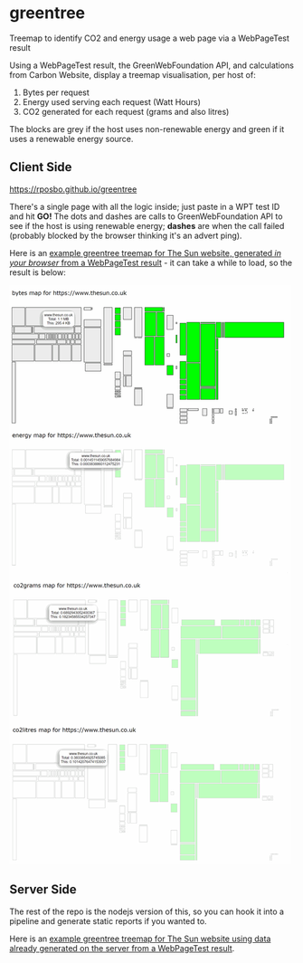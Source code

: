 # greentree
Treemap to identify CO2 and energy usage a web page via a WebPageTest result

Using a WebPageTest result, the GreenWebFoundation API, and calculations from Carbon Website, display a treemap visualisation, per host of:

1. Bytes per request
2. Energy used serving each request (Watt Hours)
3. CO2 generated for each request (grams and also litres)

The blocks are grey if the host uses non-renewable energy and green if it uses a renewable energy source.

## Client Side

https://rposbo.github.io/greentree

There's a single page with all the logic inside; just paste in a WPT test ID and hit **GO!** The dots and dashes are calls to GreenWebFoundation API to see if the host is using renewable energy; **dashes** are when the call failed (probably blocked by the browser thinking it's an advert ping).

Here is an [example greentree treemap for The Sun website, generated *in your browser* from a WebPageTest result](https://rposbo.github.io/greentree/index.html?testId=191205_8X_d8c9b58ef93545be9df8c371e1b4dc46) - it can take a while to load, so the result is below:

![example greentree treemap for The Sun website](./screencap.PNG)

## Server Side

The rest of the repo is the nodejs version of this, so you can hook it into a pipeline and generate static reports if you wanted to.

Here is an [example greentree treemap for The Sun website using data already generated on the server from a WebPageTest result](https://rposbo.github.io/greentree/server-demo.html).
